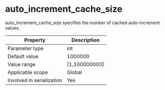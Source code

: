 auto_increment_cache_size
==============================================
<!-- # docslug#/oceanbase-database/oceanbase-database/V4.0.0/auto_increment_cache_size-1-2-3 -->
auto_increment_cache_size specifies the number of cached auto-increment values.


| **Property** | **Description** |
|---------|------------------|
| Parameter type | int |
| Default value | 1000000 |
| Value range | [1,100000000] |
| Applicable scope | Global |
| Involved in serialization | Yes |



